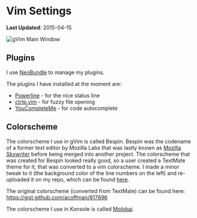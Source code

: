 # Vim Settings

**Last Updated**: 2015-04-15

![gVim Main Window](https://raw.githubusercontent.com/integers/dotfiles/master/vim-2015-04-15.png "gVim Main Window")

## Plugins

I use [NeoBundle](https://github.com/Shougo/neobundle.vim) to manage my plugins.

The plugins I have installed at the moment are:

* [Powerline](https://github.com/powerline/powerline) - for the nice status line
* [ctrlp.vim](https://github.com/kien/ctrlp.vim) - for fuzzy file opening
* [YouCompleteMe](https://github.com/Valloric/YouCompleteMe) - for code autocomplete

## Colorscheme

The colorscheme I use in gVim is called Bespin. Bespin was the codename of a
former text editor by Mozilla Labs that was lastly known as [Mozilla Skywriter](https://en.wikipedia.org/wiki/Mozilla_Skywriter)
before being merged into another project. The colorscheme that was created for
Bespin looked really good, so a user created a TextMate theme for it, that was
converted to a vim colorscheme. I made a minor tweak to it (the background color
of the line numbers on the left) and re-uploaded it on my repo, which can be
found [here](https://github.com/integers/dotfiles/blob/master/vim/vim/colors/bespin.vim).

The original colorscheme (converted from TextMate) can be found here: https://gist.github.com/acoffman/817896

The colorscheme I use in Konsole is called [Molokai](https://github.com/tomasr/molokai).
